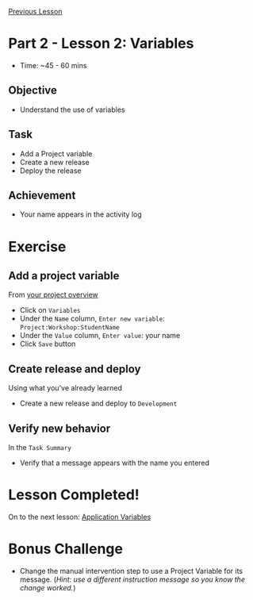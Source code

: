 [Previous Lesson](part-2-lesson-1.md)

# Part 2 - Lesson 2: Variables
- Time: ~45 - 60 mins

## Objective
- Understand the use of variables

## Task
- Add a Project variable
- Create a new release
- Deploy the release

## Achievement
- Your name appears in the activity log

# Exercise

## Add a project variable

From [your project overview](https://octopus-training.octopus.app/app#/[space-id]/projects/workshop-application/deployments)
- Click on `Variables`
- Under the `Name` column, `Enter new variable`:  `Project:Workshop:StudentName`
- Under the `Value` column, `Enter value`: your name
- Click `Save` button

## Create release and deploy
Using what you've already learned
- Create a new release and deploy to `Development`

## Verify new behavior
In the `Task Summary`
- Verify that a message appears with the name you entered

# Lesson Completed!
On to the next lesson: [Application Variables](part-2-lesson-3.md)

# Bonus Challenge
- Change the manual intervention step to use a Project Variable for its message.
(*Hint: use a different instruction message so you know the change worked.*)